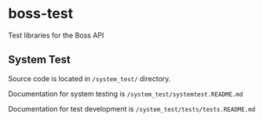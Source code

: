 # boss-test
Test libraries for the Boss API

## System Test
Source code is located in `/system_test/` directory.

Documentation for system testing is `/system_test/systemtest.README.md`

Documentation for test development is `/system_test/tests/tests.README.md`


